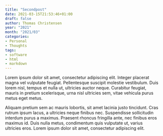 ```yaml
---
title: "Secondpost"
date: 2021-03-15T21:53:46+01:00
draft: false
author: Thomas Christensen
year: "2021"
month: "2021/03"
categories:
- Personal
- Thoughts
tags:
- software
- html
- markdown
---
```

Lorem ipsum dolor sit amet, consectetur adipiscing elit. Integer placerat magna vel vulputate feugiat. Pellentesque suscipit molestie vestibulum. Duis lorem nisl, tempus et nulla ut, ultricies auctor neque. Curabitur feugiat, mauris in pretium scelerisque, urna nisl ultricies sem, vitae vehicula purus metus eget metus.

<!--more-->

Aliquam pretium sem ac mauris lobortis, sit amet lacinia justo tincidunt. Cras rutrum ipsum lacus, a ultricies neque finibus nec. Suspendisse sollicitudin interdum purus a maximus. Praesent rhoncus fringilla ante, nec finibus eros maximus id. Duis nulla metus, condimentum quis vulputate ut, varius ultricies eros. Lorem ipsum dolor sit amet, consectetur adipiscing elit.

